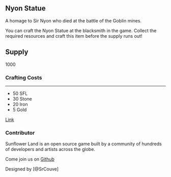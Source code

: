 ## Nyon Statue

A homage to Sir Nyon who died at the battle of the Goblin mines.

You can craft the Nyon Statue at the blacksmith in the game. Collect the required resources and craft this item before the supply runs out!

## Supply

1000

### Crafting Costs

---

- 50 SFL
- 30 Stone
- 20 Iron
- 5 Gold

[Link](https://docs.sunflower-land.com/crafting-guide)

### Contributor

Sunflower Land is an open source game built by a community of hundreds of developers and artists across the globe.

Come join us on [Github](https://github.com/sunflower-land/sunflower-land)

Designed by [@SrCouve]
